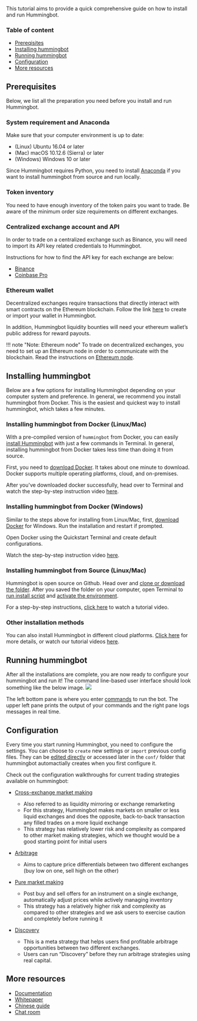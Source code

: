 This tutorial aims to provide a quick comprehensive guide on how to install and run Hummingbot. 

### Table of content
- [Prereqisites](#prerequisites)
- [Installing hummingbot](#installing-hummingbot)
- [Running hummingbot](#running-hummingbot)
- [Configuration](#configuration)
- [More resources](#more-resources)

## Prerequisites
Below, we list all the preparation you need before you install and run Hummingbot. 

### System requirement and Anaconda
Make sure that your computer environment is up to date:
- (Linux) Ubuntu 16.04 or later
- (Mac) macOS 10.12.6 (Sierra) or later
- (Windows) Windows 10 or later

Since Hummingbot requires Python, you need to install <a href="https://www.anaconda.com/distribution/" target="_blank">Anaconda</a> if you want to install hummingbot from source and run locally.

### Token inventory
You need to have enough inventory of the token pairs you want to trade. Be aware of the minimum order size requirements on different exchanges.

### Centralized exchange account and API 
In order to trade on a centralized exchange such as Binance, you will need to import its API key related credentials to Hummingbot. 

Instructions for how to find the API key for each exchange are below:
- [Binance](https://docs.hummingbot.io/connectors/binance/)
- [Coinbase Pro](https://docs.hummingbot.io/connectors/coinbase/)

### Ethereum wallet 
Decentralized exchanges require transactions that directly interact with smart contracts on the Ethereum blockchain. Follow the link [here](https://docs.hummingbot.io/installation/wallet/#creating-your-wallet) to create or import your wallet in Hummingbot.

In addition, Hummingbot liquidity bounties will need your ethereum wallet’s public address for reward payouts.

!!! note "Note: Ethereum node"
    To trade on decentralized exchanges, you need to set up an Ethereum node in order to communicate with the blockchain. Read the instructions on [Ethereum node](https://docs.hummingbot.io/installation/node/).


## Installing hummingbot
Below are a few options for installing Hummingbot depending on your computer system and preference. In general, we recommend you install hummingbot from Docker. This is the easiest and quickest way to install hummingbot, which takes a few minutes. 

### Installing hummingbot from Docker (Linux/Mac)
With a pre-compiled version of `hummingbot` from Docker, you can easily [install Hummingbot](https://docs.hummingbot.io/installation/docker/) with just a few commands in Terminal. In general, installing hummingbot from Docker takes less time than doing it from source. 

First, you need to <a href="https://docs.docker.com/v17.12/install/#supported-platforms" target="_blank">download Docker</a>. It takes about one minute to download. Docker supports multiple operating platforms, cloud, and on-premises. 

After you've downloaded docker successfully, head over to Terminal and watch the step-by-step instruction video <a href="https://www.youtube.com/watch?v=eCfMKfS9HsM" target="_blank">here</a>.

### Installing hummingbot from Docker (Windows)
Similar to the steps above for installing from Linux/Mac, first, <a href="https://github.com/docker/toolbox/releases/"  target="_blank">download Docker</a> for Windows. Run the installation and restart if prompted. 

Open Docker using the Quickstart Terminal and create default configurations. 

Watch the step-by-step instruction video <a href="https://www.youtube.com/watch?v=K67qN4nmSnw&list=PLDwlNkL_4MMczSzZiomX5wFFuF40z-KLl&index=5" target="_blank">here</a>.

### Installing hummingbot from Source (Linux/Mac)
Hummingbot is open source on Github. Head over and <a href="https://github.com/coinalpha/hummingbot" target="_blank">clone or download the folder</a>. After you saved the folder on your computer, open Terminal to [run install script](https://docs.hummingbot.io/installation/source/#3-run-install-script) and [activate the environment](https://docs.hummingbot.io/installation/source/#4-activate-environment). 

For a step-by-step instructions, <a href="https://www.youtube.com/watch?v=LX57Q26LZcw&t=27s" target="_blank">click here</a> to watch a tutorial video.

### Other installation methods
You can also install Hummingbot in different cloud platforms. [Click here](https://docs.hummingbot.io/installation/cloud/#setup-a-new-vm-instance-on-google-cloud-platform) for more details, or watch our tutorial videos <a href="https://www.youtube.com/watch?v=LX57Q26LZcw&list=PLDwlNkL_4MMczSzZiomX5wFFuF40z-KLl" target="_blank">here</a>.


## Running hummingbot
After all the installations are complete, you are now ready to configure your hummingbot and run it! The command line-based user interface should look something like the below image. 
![](https://www.hummingbot.io/blog/2019-04-announcing-hummingbot/hummingbot-cli.png)

The left bottom pane is where you enter [commands](https://docs.hummingbot.io/operation/client/#commands) to run the bot. The upper left pane prints the output of your commands and the right pane logs messages in real time. 


## Configuration
Every time you start running Hummingbot, you need to configure the settings. You can choose to `create` new settings or `import` previous config files. They can be [edited directly](https://docs.hummingbot.io/operation/configuration/) or accessed later in the `conf/` folder that hummingbot automactially creates when you first configure it. 

Check out the configuration walkthroughs for current trading strategies available on hummingbot:

- [Cross-exchange market making](https://docs.hummingbot.io/strategies/cross-exchange-market-making/)	
    - Also referred to as liquidity mirroring or exchange remarketing
    - For this strategy, Hummingbot makes markets on smaller or less liquid exchanges and does the opposite, back-to-back transaction any filled trades on a more liquid exchange
    - This strategy has relatively lower risk and complexity as compared to other market making strategies, which we thought would be a good starting point for initial users

- [Arbitrage](https://docs.hummingbot.io/strategies/arbitrage/)
    - Aims to capture price differentials between two different exchanges (buy low on one, sell high on the other)

- [Pure market making](https://docs.hummingbot.io/strategies/pure-market-making/)
    - Post buy and sell offers for an instrument on a single exchange, automatically adjust prices while actively managing inventory
    - This strategy has a relatively higher risk and complexity as compared to other strategies and we ask users to exercise caution and completely before running it

- [Discovery](https://docs.hummingbot.io/strategies/discovery/)
    - This is a meta strategy that helps users find profitable arbitrage opportunities between two different exchanges. 
    - Users can run “Discovery” before they run arbitrage strategies using real capital. 


## More resources
- [Documentation](https://docs.hummingbot.io/) 
- [Whitepaper](https://www.hummingbot.io/whitepaper.pdf) 
- [Chinese guide](https://github.com/coinalpha/hummingbot_chinese)
- [Chat room](http://discord.hummingbot.io) 